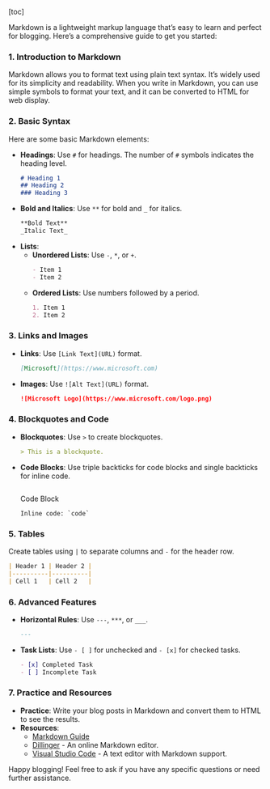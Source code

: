 [toc]

Markdown is a lightweight markup language that’s easy to learn and perfect for blogging. Here’s a comprehensive guide to get you started:

### 1. **Introduction to Markdown**
Markdown allows you to format text using plain text syntax. It’s widely used for its simplicity and readability. When you write in Markdown, you can use simple symbols to format your text, and it can be converted to HTML for web display.

### 2. **Basic Syntax**
Here are some basic Markdown elements:
- **Headings**: Use `#` for headings. The number of `#` symbols indicates the heading level.
  ```markdown
  # Heading 1
  ## Heading 2
  ### Heading 3
  ```
- **Bold and Italics**: Use `**` for bold and `_` for italics.
  ```markdown
  **Bold Text**
  _Italic Text_
  ```
- **Lists**:
  - **Unordered Lists**: Use `-`, `*`, or `+`.
    ```markdown
    - Item 1
    - Item 2
    ```
  - **Ordered Lists**: Use numbers followed by a period.
    ```markdown
    1. Item 1
    2. Item 2
    ```

### 3. **Links and Images**
- **Links**: Use `[Link Text](URL)` format.
  ```markdown
  [Microsoft](https://www.microsoft.com)
  ```
- **Images**: Use `![Alt Text](URL)` format.
  ```markdown
  ![Microsoft Logo](https://www.microsoft.com/logo.png)
  ```

### 4. **Blockquotes and Code**
- **Blockquotes**: Use `>` to create blockquotes.
  ```markdown
  > This is a blockquote.
  ```
- **Code Blocks**: Use triple backticks for code blocks and single backticks for inline code.
  ```markdown
  ```
  Code Block
  ```
  Inline code: `code`

### 5. **Tables**
Create tables using `|` to separate columns and `-` for the header row.
```markdown
| Header 1 | Header 2 |
|----------|----------|
| Cell 1   | Cell 2   |
```

### 6. **Advanced Features**
- **Horizontal Rules**: Use `---`, `***`, or `___`.
  ```markdown
  ---
  ```
- **Task Lists**: Use `- [ ]` for unchecked and `- [x]` for checked tasks.
  ```markdown
  - [x] Completed Task
  - [ ] Incomplete Task
  ```

### 7. **Practice and Resources**
- **Practice**: Write your blog posts in Markdown and convert them to HTML to see the results.
- **Resources**:
  - [Markdown Guide](https://www.markdownguide.org)
  - [Dillinger](https://dillinger.io) - An online Markdown editor.
  - [Visual Studio Code](https://code.visualstudio.com) - A text editor with Markdown support.

Happy blogging! Feel free to ask if you have any specific questions or need further assistance.